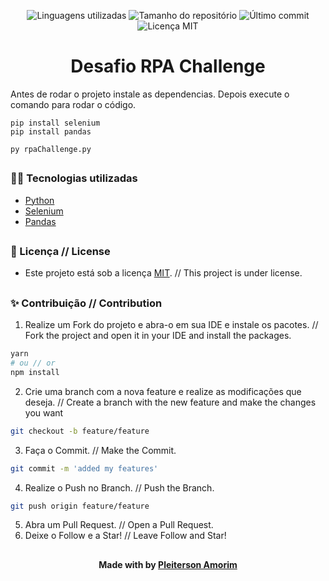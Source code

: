 <!-- Badges session -->
<p align="center">  
  <!-- languages -->
  <img src="https://img.shields.io/github/languages/count/pleiterson/desafio-rpachallenge-input-forms?style=social" alt="Linguagens utilizadas">
  <!-- repo size -->
  <img src="https://img.shields.io/github/repo-size/Pleiterson/desafio-rpachallenge-input-forms?style=social" alt="Tamanho do repositório">
  <!-- last commit -->
  <img src="https://img.shields.io/github/last-commit/Pleiterson/desafio-rpachallenge-input-forms?style=social" alt="Último commit">
  <!-- licence MIT -->
  <img src="https://img.shields.io/github/license/Pleiterson/desafio-rpachallenge-input-forms?style=social" alt="Licença MIT">
</p>


<!--Banner session-->
<!-- <p align="center"><img src="./src/_assets/img/banner.png" alt="banner"></p> -->


<!--About session-->
<h1 align="center">Desafio RPA Challenge</h1>

Antes de rodar o projeto instale as dependencias. Depois execute o comando para rodar o código.

```
pip install selenium
pip install pandas
```

```
py rpaChallenge.py
```

<!-- <p align="center"><img src="./src/_assets/img/project.gif" alt="project"></p> -->

##
<!--LTechnologies used-->
<h3>👨‍💻 Tecnologias utilizadas</h3>

- [Python](https://docs.python.org/pt-br/3/)
- [Selenium](https://www.selenium.dev/)
- [Pandas](https://pandas.pydata.org/)

##
<!--License session-->
<h3>📝 Licença // License </h3>

- Este projeto está sob a licença [MIT](./LICENSE). // This project is under license.

##
<!--Contribution-->
<h3>✨ Contribuição // Contribution </h3>

1. Realize um Fork do projeto e abra-o em sua IDE e instale os pacotes. // Fork the project and open it in your IDE and install the packages.
```bash
yarn
# ou // or
npm install
```
2. Crie uma branch com a nova feature e realize as modificações que deseja. // Create a branch with the new feature and make the changes you want
```bash
git checkout -b feature/feature
```
3. Faça o Commit. // Make the Commit.
```bash
git commit -m 'added my features'
```
4. Realize o Push no Branch. // Push the Branch.
```bash
git push origin feature/feature
```
5. Abra um Pull Request. // Open a Pull Request.
6. Deixe o Follow e a Star! // Leave Follow and Star!

##
<!--Bottom session-->
<h4 align=center>Made with by <a href="https://pleiterson.vercel.app">Pleiterson Amorim</a></h4>